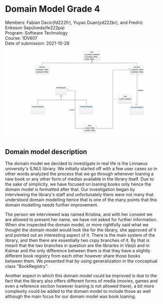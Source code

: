 # Domain Model Grade 4
Members: Fabian Dacic(fd222fr), Yuyao Duan(yd222br), and Fredric Eriksson Sepúlveda(fe222pa)   
Program: Software Technology   
Course: 1DV607  
Date of submission: 2021-10-28
![class diagram](img/a1g4.png)

## Domain model description
The domain model we decided to investigate in real life is the Linnaeus university's (LNU) library.
We initially started off with a few user cases so in other words analyzed the process that we go through
whenever loaning a new book or any other form of medias available in the library itself. Due to the sake of
simplicity, we have focused on loaning books only hence the domain model is formatted after that.
Our investigation began by interviewing the library's staff and unfortunately there were not many that understood 
domain modelling hence that is one of the many points that this domain modelling needs further improvement.

The person we interviewed was named Kristina, and with her consent we are allowed to present her name, we have
not asked for further information. When she inspected the domain model, or more rightfully said what we thought the 
domain model would look like for the library, she approved of it and pointed out an interesting aspect of it. There is 
the main system of the library, and then there are essentially two copy branches of it. By that is meant that the two 
branches in question are the libraries in Växjö and in Kalmar and the only difference between them is that they have a 
slightly different book registry from each other however share those books between them. We presented that by using 
generalization in the conceptual class "BookRegistry". 

Another aspect in which this domain model could be improved is due to the fact that the library also offers different 
forms of media (movies, games and even a reference section however loaning is not allowed there), a bit more complexity
could be added to the domain model to include those as well although the main focus for our domain model was book loaning.
